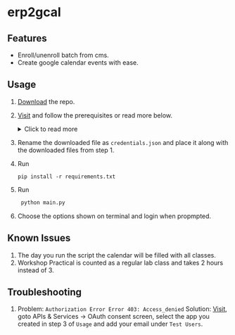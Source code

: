 # erp2gcal

## Features

* Enroll/unenroll batch from cms.
* Create google calendar events with ease.

## Usage

1. [Download](https://github.com/pnicto/erp2gcal/archive/refs/heads/master.zip) the repo.
2. [Visit](https://developers.google.com/calendar/api/quickstart/python) and follow the prerequisites or read more below.
   <details>
   <summary>Click to read more</summary>

   1. <a href="https://console.cloud.google.com/">Visit</a> in the side bar choose APIs & Services -> Library Search for google calendar and enable it.
   2. Now go to APIs & Services -> Credentials, Create a project and then Create Credentials -> Oauth client ID -> Desktop app as application type after creating download it as json.
   </details>
3. Rename the downloaded file as `credentials.json` and place it along with the downloaded files from step 1.
4. Run
   ```
   pip install -r requirements.txt
   ```
5. Run
   ```py
    python main.py
    ```
6. Choose the options shown on terminal and login when propmpted.

## Known Issues

1. The day you run the script the calendar will be filled with all classes.
2. Workshop Practical is counted as a regular lab class and takes 2 hours instead of 3.

## Troubleshooting

1. Problem: `Authorization Error Error 403: Access_denied`
   Solution: [Visit](https://console.cloud.google.com/), goto APIs & Services -> OAuth consent screen, select the app you created in step 3 of `Usage` and add your email under `Test Users`.